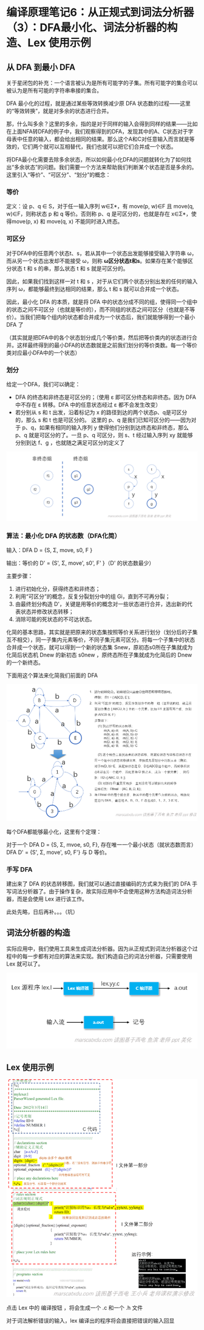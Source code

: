 # 编译原理笔记6：从正规式到词法分析器（3）：DFA最小化、词法分析器的构造、Lex 使用示例

## 从 DFA 到最小 DFA

关于星闭包的补充：一个语言被认为是所有可能字的子集。所有可能字的集合可以被认为是所有可能的字符串串接的集合。

DFA 最小化的过程，就是通过某些等效转换减少原 DFA 状态数的过程——这里的“等效转换”，就是对多余的状态进行合并。

那，什么叫多余？这里的多余，指的是对于同样的输入会得到同样的结果——比如在上面NFA转DFA的例子中，我们观察得到的DFA，发现其中的A、C状态对于字母表中任意的输入，都会给出相同的结果。那么这个A和C对任意输入而言就是等效的，它们两个就可以互相替代，我们也就可以把它们合并成一个状态。

将DFA最小化需要去除多余状态，所以如何最小化DFA的问题就转化为了如何找出“多余状态”的问题。我们需要一个方法来帮助我们判断某个状态是否是多余的。这里引入“等价”、“可区分”、“划分”的概念：

### 等价

定义：设 p、q ∈ S，对于任一输入序列 w∈Σ\*，有 move(p, w)∈F 且 move(q, w)∈F，则称状态 p 和 q 等价。否则称 p、q 是可区分的，也就是存在 x∈Σ\*，使得move(p, x) 和 move(q, x) 不能同时进入终态。

### 可区分

对于DFA中的任意两个状态t、s，若从其中一个状态出发能够接受输入字符串 ω，而从另一个状态出发却不能接受 ω，则称 **ω区分状态t和s**。如果存在某个能够区分状态 t 和 s 的串，那么状态 t 和 s 就是可区分的。

因此，如果我们找到这样一对 t 和 s ，对于从它们两个状态分别出发的任何的输入序列 ω，都能够最终到达相同的结果，那么 t 和 s 就可以合并成一个状态。

因此，最小化 DFA 的本质，就是将 DFA 中的状态分成不同的组，使得同一个组中的状态之间不可区分（也就是等价的），而不同组的状态之间可区分（也就是不等价）。当我们把每个组内的状态都合并成为一个状态后，我们就能够得到一个最小 DFA 了

（其实就是把DFA中的各个状态划分成几个等价类，然后把等价类内的状态进行合并。这样最终得到的最小DFA的状态数就是之前我们划分的等价类数。每一个等价类对应最小DFA中的一个状态）

### 划分

给定一个DFA，我们可以确定：

- DFA 的终态和非终态是可区分的；（使用 ε 即可区分终态和非终态。因为 DFA 中不存在 ε 转移。DFA 中的任意状态经过 ε 都不会发生改变）
- 若分别从 s 和 t 出发，沿着标记为 x 的路径到达的两个状态p、q是可区分的，那么 s 和 t 也是可区分的。
  这里的 p、q 是我们已知可区分的——因为对于 p、q，如果有相同的输入序列 y 使得他们分别到达终态和非终态，那么 p、q 就是可区分的了。一旦 p、q 可区分，则 s、t 经过输入序列 xy 就能够分别到达 f、g ，也就随之满足可区分的定义了

![](./img/3_11.png)

### 算法：最小化 DFA 的状态数（DFA化简）

输入：DFA D = {S, Σ, move, s0, F }

输出：等价的 D' = {S', Σ, move', s0', F' }（D' 的状态数最少）

主要步骤：

1. 进行初始化分，获得终态和非终态；
2. 利用“可区分”的概念，反复分裂划分中的组 Gi，直到不可再分裂；
3. 由最终划分构造 D'，关键是用等价的概念对一些状态进行合并，选出新的代表状态并修改状态转移；
4. 消除可能的死状态的不可达状态。

化简的基本思路，其实就是把原来的状态集按照等价关系进行划分（划分后的子集互不相交），同一子集内元素等价，不同子集元素可区分。将每一个子集中的状态合并成一个状态，就可以得到一个新的状态集 Snew，原初态s0所在子集就成为化简后状态机 Dnew 的新初态 s0new ，原终态所在子集就成为化简后的 Dnew 的一个新终态。

下面用这个算法来化简我们前面的 DFA

![](./img/6_1.png)



每个DFA都能够最小化，这里有个定理：

对于一个 DFA D = {S, Σ, mvoe, s0, F}, 存在唯一一个最小状态（就状态数而言）DFA D' = {S', Σ, move', s0, F'} 与 D 等价。

### 手写 DFA

建出来了 DFA 的状态转移图，我们就可以通过直接编码的方式来为我们的 DFA 手写词法分析器了。由于操作复杂，故实际应用中不会使用这种方法构造词法分析器，而是会使用 Lex 进行该工作。

此处先略，日后再补。。。（坑）



## 词法分析器的构造

实际应用中，我们使用工具来生成词法分析器。因为从正规式到词法分析器这个过程中的每一步都有对应的算法来实现。我们构造自己的词法分析器，只需要使用 Lex 就可以了。

![](./img/6_2.png)

## Lex 使用示例

![](./img/6_3.png)

点击 Lex 中的 编译按钮 ，将会生成一个 .c 和一个 .h 文件

对于词法解析错误的输入，lex 编译出的程序将会直接把错误的输入回显